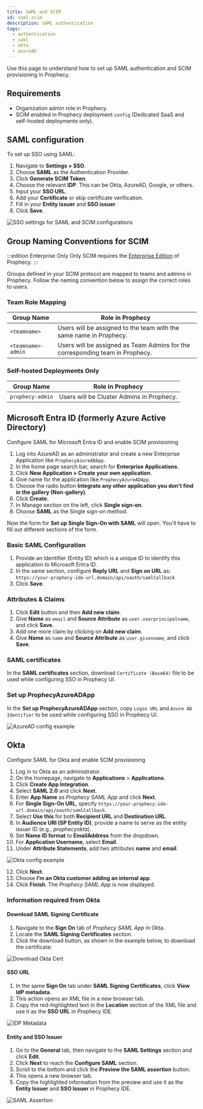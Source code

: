 ```yaml
---
title: SAML and SCIM
id: saml-scim
description: SAML authentication
tags:
  - authentication
  - saml
  - okta
  - azureAD
---
```


Use this page to understand how to set up SAML authentication and SCIM provisioning in Prophecy.

## Requirements

- Organization admin role in Prophecy.
- SCIM enabled in Prophecy deployment `config` (Dedicated SaaS and self-hosted deployments only).

## SAML configuration

To set up SSO using SAML:

1. Navigate to **Settings > SSO**.
1. Choose **SAML** as the Authentication Provider.
1. Click **Generate SCIM Token**.
1. Choose the relevant **IDP**. This can be Okta, AzureAD, Google, or others.
1. Input your **SSO URL**.
1. Add your **Certificate** or skip certificate verification.
1. Fill in your **Entity issuer** and **SSO issuer**.
1. Click **Save**.

![SSO settings for SAML and SCIM configurations](./img/sso-scim.png)

## Group Naming Conventions for SCIM

:::edition Enterprise Only Only
SCIM requires the [Enterprise Edition](/getting-started/editions/prophecy-editions) of Prophecy.
:::

Groups defined in your SCIM protocol are mapped to teams and admins in Prophecy. Follow the naming convention below to assign the correct roles to users.

### Team Role Mapping

| **Group Name**     | **Role in Prophecy**                                                          |
| ------------------ | ----------------------------------------------------------------------------- |
| `<teamname>`       | Users will be assigned to the team with the same name in Prophecy.            |
| `<teamname>-admin` | Users will be assigned as Team Admins for the corresponding team in Prophecy. |

### Self-hosted Deployments Only

| **Group Name**   | **Role in Prophecy**                      |
| ---------------- | ----------------------------------------- |
| `prophecy-admin` | Users will be Cluster Admins in Prophecy. |

## Microsoft Entra ID (formerly Azure Active Directory)

Configure SAML for Microsoft Entra ID and enable SCIM provisioning

1. Log into AzureAD as an administrator and create a new Enterprise Application like `ProphecyAzureADApp`.
2. In the home page search bar, search for **Enterprise Applications**.
3. Click **New Application > Create your own application**.
4. Give name for the application like `ProphecyAzureADApp`.
5. Choose the radio button **Integrate any other application you don't find in the gallery (Non-gallery)**.
6. Click **Create**.
7. In Manage section on the left, click **Single sign-on**.
8. Choose **SAML** as the Single sign-on method.

Now the form for **Set up Single Sign-On with SAML** will open. You'll have to fill out different sections of the form.

### Basic SAML Configuration

1. Provide an Identifier (Entity ID) which is a unique ID to identify this application to Microsoft Entra ID.
2. In the same section, configure **Reply URL** and **Sign on URL** as:  
   `https://your-prophecy-ide-url.domain/api/oauth/samlCallback`
3. Click **Save**.

### Attributes & Claims

1. Click **Edit** button and then **Add new claim**.
2. Give **Name** as `email` and **Source Attribute** as `user.userprincipalname`, and click **Save**.
3. Add one more claim by clicking on **Add new claim**.
4. Give **Name** as `name` and **Source Attribute** as `user.givenname`, and click **Save**.

### SAML certificates

In the **SAML certificates** section, download `Certificate (Base64)` file to be used while configuring SSO in Prophecy UI.

### Set up ProphecyAzureADApp

In the **Set up ProphecyAzureADApp** section, copy `Login URL` and `Azure AD Identifier` to be used while configuring SSO in Prophecy UI.

![AzureAD config example](./img/azure_enterpriseapp_sso.png)

## Okta

Configure SAML for Okta and enable SCIM provisioning

1. Log in to Okta as an administrator.
2. On the homepage, navigate to **Applications** > **Applications**.
3. Click **Create App Integration**.
4. Select **SAML 2.0** and click **Next**.
5. Enter **App Name** as _Prophecy SAML App_ and click **Next**.
6. For **Single Sign-On URL**, specify `https://your-prophecy-ide-url.domain/api/oauth/samlCallback`.
7. Select **Use this** for both **Recipient URL** and **Destination URL**.
8. In **Audience URI (SP Entity ID)**, provide a name to serve as the entity issuer ID (e.g., _prophecyokta_).
9. Set **Name ID format** to **EmailAddress** from the dropdown.
10. For **Application Username**, select **Email**.
11. Under **Attribute Statements**, add two attributes **name** and **email**.

![Okta config example](./img/okta_example.png)

12. Click **Next**.
13. Choose **I’m an Okta customer adding an internal app**.
14. Click **Finish**. The _Prophecy SAML App_ is now displayed.

### Information required from Okta

#### Download SAML Signing Certificate

1. Navigate to the **Sign On** tab of _Prophecy SAML App_ in Okta.
2. Locate the **SAML Signing Certificates** section.
3. Click the download button, as shown in the example below, to download the certificate:

![Download Okta Cert](./img/okta_dl_cert.png)

#### SSO URL

1. In the same **Sign On** tab under **SAML Signing Certificates**, click **View IdP metadata**.
2. This action opens an XML file in a new browser tab.
3. Copy the red-highlighted text in the **Location** section of the XML file and use it as the **SSO URL** in Prophecy IDE.

![IDP Metadata](./img/okta_idp_metadata_xml.png)

#### Entity and SSO Issuer

1. Go to the **General** tab, then navigate to the **SAML Settings** section and click **Edit**.
2. Click **Next** to reach the **Configure SAML** section.
3. Scroll to the bottom and click the **Preview the SAML assertion** button.
4. This opens a new browser tab.
5. Copy the highlighted information from the preview and use it as the **Entity Issuer** and **SSO Issuer** in Prophecy IDE.

![SAML Assertion](./img/okta_xml.png)
